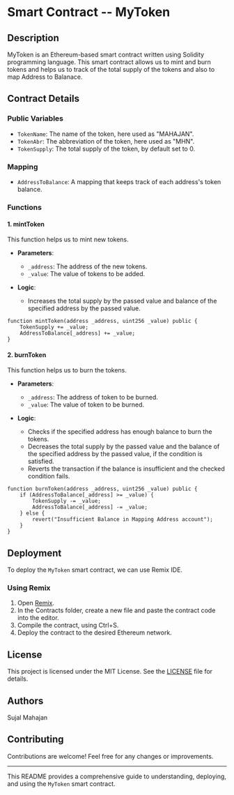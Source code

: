 # Smart Contract -- MyToken

## Description

MyToken is an Ethereum-based smart contract written using Solidity programming language. This smart contract allows us to mint and burn tokens and helps us to track of the total supply of the tokens and also to map Address to Balanace.

## Contract Details

### Public Variables

- `TokenName`: The name of the token, here used as "MAHAJAN".
- `TokenAbr`: The abbreviation of the token, here used as "MHN".
- `TokenSupply`: The total supply of the token, by default set to 0.

### Mapping

- `AddressToBalance`: A mapping that keeps track of each address's token balance.

### Functions

#### 1. mintToken

This function helps us to mint new tokens.

- **Parameters**:
  - `_address`: The address of the new tokens.
  - `_value`: The value of tokens to be added.

- **Logic**:
  - Increases the total supply by the passed value and balance of the specified address by the passed value.

```solidity
function mintToken(address _address, uint256 _value) public {
    TokenSupply += _value;
    AddressToBalance[_address] += _value;
}
```

#### 2. burnToken

This function helps us to burn the tokens.

- **Parameters**:
  - `_address`: The address of token to be burned.
  - `_value`: The value of token to be burned.

- **Logic**:
  - Checks if the specified address has enough balance to burn the tokens.
  - Decreases the total supply by the passed value and the balance of the specified address by the passed value, if the condition is satisfied.
  - Reverts the transaction if the balance is insufficient and the checked condition fails.

```solidity
function burnToken(address _address, uint256 _value) public {
    if (AddressToBalance[_address] >= _value) {
        TokenSupply -= _value;
        AddressToBalance[_address] -= _value;
    } else {
        revert("Insufficient Balance in Mapping Address account");
    }
}
```

## Deployment

To deploy the `MyToken` smart contract, we can use Remix IDE.

### Using Remix

1. Open [Remix](https://remix.ethereum.org/).
2. In the Contracts folder, create a new file and paste the contract code into the editor.
3. Compile the contract, using Ctrl+S.
4. Deploy the contract to the desired Ethereum network.
   
## License

This project is licensed under the MIT License. See the [LICENSE](LICENSE) file for details.

## Authors

Sujal Mahajan

## Contributing

Contributions are welcome! Feel free for any changes or improvements.

---

This README provides a comprehensive guide to understanding, deploying, and using the `MyToken` smart contract.
